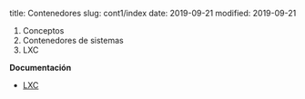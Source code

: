 title: Contenedores
slug: cont1/index
date: 2019-09-21
modified: 2019-09-21

1. Conceptos
1. Contenedores de sistemas
1. LXC

**Documentación**

* [LXC](https://aso.tinaja.es/doc/lxc.pdf)
